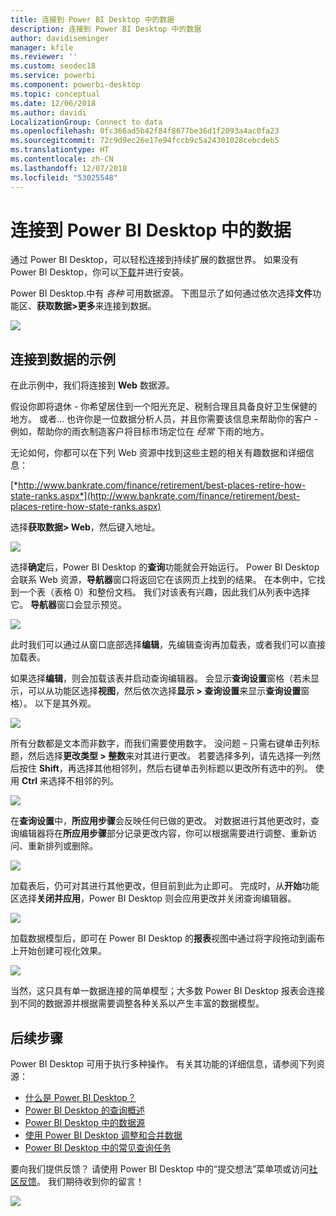 ```yaml
---
title: 连接到 Power BI Desktop 中的数据
description: 连接到 Power BI Desktop 中的数据
author: davidiseminger
manager: kfile
ms.reviewer: ''
ms.custom: seodec18
ms.service: powerbi
ms.component: powerbi-desktop
ms.topic: conceptual
ms.date: 12/06/2018
ms.author: davidi
LocalizationGroup: Connect to data
ms.openlocfilehash: 0fc366ad5b42f84f8677be36d1f2093a4ac0fa23
ms.sourcegitcommit: 72c9d9ec26e17e94fccb9c5a24301028cebcdeb5
ms.translationtype: HT
ms.contentlocale: zh-CN
ms.lasthandoff: 12/07/2018
ms.locfileid: "53025548"
---
```

# <a name="connect-to-data-in-power-bi-desktop"></a>连接到 Power BI Desktop 中的数据
通过 Power BI Desktop，可以轻松连接到持续扩展的数据世界。 如果没有 Power BI Desktop，你可以[下载](http://go.microsoft.com/fwlink/?LinkID=521662)并进行安装。

Power BI Desktop.中有 *各种* 可用数据源。 下图显示了如何通过依次选择**文件**功能区、**获取数据\>更多**来连接到数据。

![](media/desktop-connect-to-data/getdatavid_smallv2.gif)

## <a name="example-of-connecting-to-data"></a>连接到数据的示例
在此示例中，我们将连接到 **Web** 数据源。

假设你即将退休 - 你希望居住到一个阳光充足、税制合理且具备良好卫生保健的地方。 或者... 也许你是一位数据分析人员，并且你需要该信息来帮助你的客户 - 例如，帮助你的雨衣制造客户将目标市场定位在 *经常* 下雨的地方。

无论如何，你都可以在下列 Web 资源中找到这些主题的相关有趣数据和详细信息：

[*http://www.bankrate.com/finance/retirement/best-places-retire-how-state-ranks.aspx*](http://www.bankrate.com/finance/retirement/best-places-retire-how-state-ranks.aspx)

选择**获取数据\> Web**，然后键入地址。

![](media/desktop-connect-to-data/connecttodata_3.png)

选择**确定**后，Power BI Desktop 的**查询**功能就会开始运行。 Power BI Desktop 会联系 Web 资源，**导航器**窗口将返回它在该网页上找到的结果。 在本例中，它找到一个表（表格 0）和整份文档。 我们对该表有兴趣，因此我们从列表中选择它。 **导航器**窗口会显示预览。

![](media/desktop-connect-to-data/datasources_fromnavigatordialog.png)

此时我们可以通过从窗口底部选择**编辑**，先编辑查询再加载表，或者我们可以直接加载表。

如果选择**编辑**，则会加载该表并启动查询编辑器。 会显示**查询设置**窗格（若未显示，可以从功能区选择**视图**，然后依次选择**显示 \> 查询设置**来显示**查询设置**窗格）。 以下是其外观。

![](media/desktop-connect-to-data/designer_gsg_editquery.png)

所有分数都是文本而非数字，而我们需要使用数字。 没问题 – 只需右键单击列标题，然后选择**更改类型 \> 整数**来对其进行更改。 若要选择多列，请先选择一列然后按住 **Shift**，再选择其他相邻列，然后右键单击列标题以更改所有选中的列。 使用 **Ctrl** 来选择不相邻的列。

![](media/desktop-connect-to-data/designer_gsg_changedatatype.png)

在**查询设置**中，**所应用步骤**会反映任何已做的更改。 对数据进行其他更改时，查询编辑器将在**所应用步骤**部分记录更改内容，你可以根据需要进行调整、重新访问、重新排列或删除。

![](media/desktop-connect-to-data/designer_gsg_appliedsteps_changedtype.png)

加载表后，仍可对其进行其他更改，但目前到此为止即可。 完成时，从**开始**功能区选择**关闭并应用**，Power BI Desktop 则会应用更改并关闭查询编辑器。

![](media/desktop-connect-to-data/connecttodata_closenload.png)

加载数据模型后，即可在 Power BI Desktop 的**报表**视图中通过将字段拖动到画布上开始创建可视化效果。

![](media/desktop-connect-to-data/connecttodata_dragontoreportview.png)

当然，这只具有单一数据连接的简单模型；大多数 Power BI Desktop 报表会连接到不同的数据源并根据需要调整各种关系以产生丰富的数据模型。 

## <a name="next-steps"></a>后续步骤
Power BI Desktop 可用于执行多种操作。 有关其功能的详细信息，请参阅下列资源：

* [什么是 Power BI Desktop？](desktop-what-is-desktop.md)
* [Power BI Desktop 的查询概述](desktop-query-overview.md)
* [Power BI Desktop 中的数据源](desktop-data-sources.md)
* [使用 Power BI Desktop 调整和合并数据](desktop-shape-and-combine-data.md)
* [Power BI Desktop 中的常见查询任务](desktop-common-query-tasks.md)   

要向我们提供反馈？ 请使用 Power BI Desktop 中的“提交想法”菜单项或访问[社区反馈](http://community.powerbi.com/t5/Community-Feedback/bd-p/community-feedback)。 我们期待收到你的留言！

![](media/desktop-connect-to-data/sendfeedback.png)

